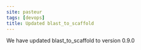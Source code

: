 ```yaml
---
site: pasteur
tags: [devops]
title: Updated blast_to_scaffold
---
```


We have updated blast_to_scaffold to  version 0.9.0
